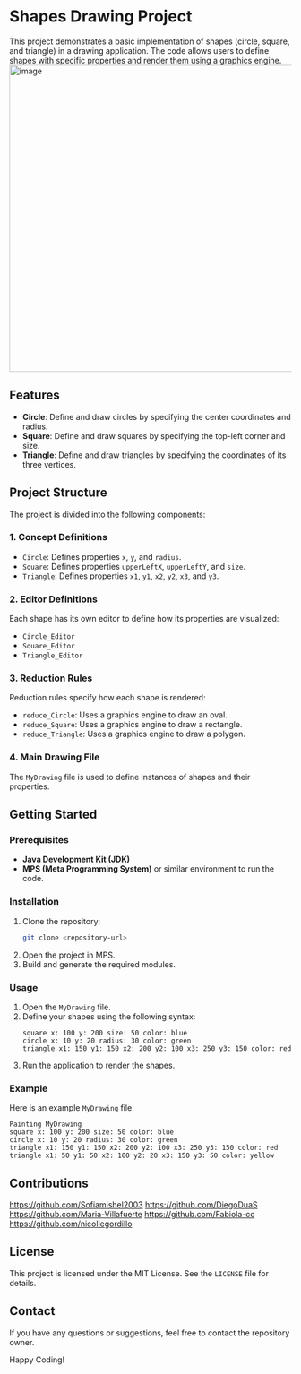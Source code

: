 # Shapes Drawing Project

This project demonstrates a basic implementation of shapes (circle, square, and triangle) in a drawing application. The code allows users to define shapes with specific properties and render them using a graphics engine.
<img width="548" alt="image" src="https://github.com/user-attachments/assets/35420af6-2ce6-48bc-a960-bafb7200755b" />

## Features
- **Circle**: Define and draw circles by specifying the center coordinates and radius.
- **Square**: Define and draw squares by specifying the top-left corner and size.
- **Triangle**: Define and draw triangles by specifying the coordinates of its three vertices.

## Project Structure
The project is divided into the following components:

### 1. **Concept Definitions**
- `Circle`: Defines properties `x`, `y`, and `radius`.
- `Square`: Defines properties `upperLeftX`, `upperLeftY`, and `size`.
- `Triangle`: Defines properties `x1`, `y1`, `x2`, `y2`, `x3`, and `y3`.

### 2. **Editor Definitions**
Each shape has its own editor to define how its properties are visualized:
- `Circle_Editor`
- `Square_Editor`
- `Triangle_Editor`

### 3. **Reduction Rules**
Reduction rules specify how each shape is rendered:
- `reduce_Circle`: Uses a graphics engine to draw an oval.
- `reduce_Square`: Uses a graphics engine to draw a rectangle.
- `reduce_Triangle`: Uses a graphics engine to draw a polygon.

### 4. **Main Drawing File**
The `MyDrawing` file is used to define instances of shapes and their properties.

## Getting Started

### Prerequisites
- **Java Development Kit (JDK)**
- **MPS (Meta Programming System)** or similar environment to run the code.

### Installation
1. Clone the repository:
   ```bash
   git clone <repository-url>
   ```
2. Open the project in MPS.
3. Build and generate the required modules.

### Usage
1. Open the `MyDrawing` file.
2. Define your shapes using the following syntax:
   ```text
   square x: 100 y: 200 size: 50 color: blue
   circle x: 10 y: 20 radius: 30 color: green
   triangle x1: 150 y1: 150 x2: 200 y2: 100 x3: 250 y3: 150 color: red
   ```
3. Run the application to render the shapes.

### Example
Here is an example `MyDrawing` file:
```text
Painting MyDrawing
square x: 100 y: 200 size: 50 color: blue
circle x: 10 y: 20 radius: 30 color: green
triangle x1: 150 y1: 150 x2: 200 y2: 100 x3: 250 y3: 150 color: red
triangle x1: 50 y1: 50 x2: 100 y2: 20 x3: 150 y3: 50 color: yellow
```

## Contributions
https://github.com/Sofiamishel2003
https://github.com/DiegoDuaS
https://github.com/Maria-Villafuerte
https://github.com/Fabiola-cc
https://github.com/nicollegordillo

## License
This project is licensed under the MIT License. See the `LICENSE` file for details.

## Contact
If you have any questions or suggestions, feel free to contact the repository owner.

Happy Coding!

